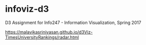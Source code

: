 # infoviz-d3

D3 Assignment for Info247 - Information Visualization, Spring 2017

https://malavikasrinivasan.github.io/d3Viz-TimesUniversityRankings/radar.html
